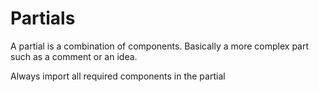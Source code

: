 # Partials

A partial is a combination of components.
Basically a more complex part such as a comment or an idea.

Always import all required components in the partial